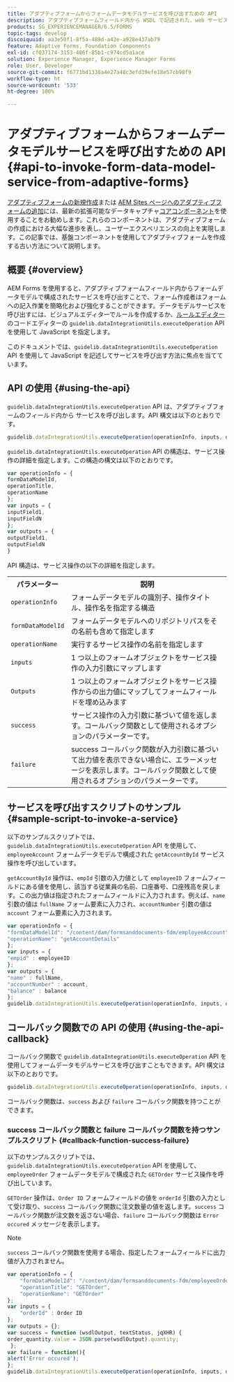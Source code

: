 ```yaml
---
title: アダプティブフォームからフォームデータモデルサービスを呼び出すための API
description: アダプティブフォームフィールド内から WSDL で記述された、web サービスを呼び出す API について説明します。
products: SG_EXPERIENCEMANAGER/6.5/FORMS
topic-tags: develop
discoiquuid: aa3e50f1-8f5a-489d-a42e-a928e437ab79
feature: Adaptive Forms, Foundation Components
exl-id: cf037174-3153-486f-85b1-c974cd5a1ace
solution: Experience Manager, Experience Manager Forms
role: User, Developer
source-git-commit: f6771bd1338a4e27a48c3efd39efe18e57cb98f9
workflow-type: ht
source-wordcount: '533'
ht-degree: 100%

---
```


# アダプティブフォームからフォームデータモデルサービスを呼び出すための API {#api-to-invoke-form-data-model-service-from-adaptive-forms}

<span class="preview">[アダプティブフォームの新規作成](/help/forms/using/create-an-adaptive-form-core-components.md)または [AEM Sites ページへのアダプティブフォームの追加](/help/forms/using/create-or-add-an-adaptive-form-to-aem-sites-page.md)には、最新の拡張可能なデータキャプチャ[コアコンポーネント](https://experienceleague.adobe.com/docs/experience-manager-core-components/using/adaptive-forms/introduction.html?lang=ja)を使用することをお勧めします。これらのコンポーネントは、アダプティブフォームの作成における大幅な進歩を表し、ユーザーエクスペリエンスの向上を実現します。この記事では、基盤コンポーネントを使用してアダプティブフォームを作成する古い方法について説明します。</span>

## 概要 {#overview}

AEM Forms を使用すると、アダプティブフォームフィールド内からフォームデータモデルで構成されたサービスを呼び出すことで、フォーム作成者はフォームへの記入作業を簡略化および強化することができます。データモデルサービスを呼び出すには、ビジュアルエディターでルールを作成するか、[ルールエディター](/help/forms/using/rule-editor.md)のコードエディターの `guidelib.dataIntegrationUtils.executeOperation` API を使用して JavaScript を指定します。

このドキュメントでは、`guidelib.dataIntegrationUtils.executeOperation` API を使用して JavaScript を記述してサービスを呼び出す方法に焦点を当てています。

## API の使用 {#using-the-api}

`guidelib.dataIntegrationUtils.executeOperation` API は、アダプティブフォームのフィールド内から サービスを呼び出します。API 構文は以下のとおりです。

```javascript
guidelib.dataIntegrationUtils.executeOperation(operationInfo, inputs, outputs)
```

`guidelib.dataIntegrationUtils.executeOperation` API の構造は、サービス操作の詳細を指定します。この構造の構文は以下のとおりです。

```javascript
var operationInfo = {
formDataModelId,
operationTitle,
operationName
};
var inputs = {
inputField1,
inputFieldN
};
var outputs = {
outputField1,
outputFieldN
}
```

API 構造は、サービス操作の以下の詳細を指定します。

<table>
 <tbody>
  <tr>
   <th>パラメーター</th>
   <th>説明</th>
  </tr>
  <tr>
   <td><code>operationInfo</code></td>
   <td>フォームデータモデルの識別子、操作タイトル、操作名を指定する構造</td>
  </tr>
  <tr>
   <td><code>formDataModelId</code></td>
   <td>フォームデータモデルへのリポジトリパスをその名前も含めて指定します</td>
  </tr>
  <tr>
   <td><code>operationName</code></td>
   <td>実行するサービス操作の名前を指定します</td>
  </tr>
  <tr>
   <td><code>inputs</code></td>
   <td>1 つ以上のフォームオブジェクトをサービス操作の入力引数にマップします</td>
  </tr>
  <tr>
   <td><code>Outputs</code></td>
   <td>1 つ以上のフォームオブジェクトをサービス操作からの出力値にマップしてフォームフィールドを埋め込みます<br /> </td>
  </tr>
  <tr>
   <td><code>success</code></td>
   <td>サービス操作の入力引数に基づいて値を返します。コールバック関数として使用されるオプションのパラメーターです。<br /> </td>
  </tr>
  <tr>
   <td><code>failure</code></td>
   <td>success コールバック関数が入力引数に基づいて出力値を表示できない場合に、エラーメッセージを表示します。コールバック関数として使用されるオプションのパラメーターです。<br /> </td>
  </tr>
 </tbody>
</table>

## サービスを呼び出すスクリプトのサンプル {#sample-script-to-invoke-a-service}

以下のサンプルスクリプトでは、`guidelib.dataIntegrationUtils.executeOperation` API を使用して、`employeeAccount` フォームデータモデルで構成された `getAccountById` サービス操作を呼び出しています。

`getAccountById` 操作は、`empId` 引数の入力値として `employeeID` フォームフィールドにある値を使用し、該当する従業員の名前、口座番号、口座残高を戻します。この出力値は指定されたフォームフィールドに入力されます。例えば、`name` 引数の値は `fullName` フォーム要素に入力され、`accountNumber` 引数の値は `account` フォーム要素に入力されます。

```javascript
var operationInfo = {
"formDataModelId": "/content/dam/formsanddocuments-fdm/employeeAccount",
"operationName": "getAccountDetails"
};
var inputs = {
"empid" : employeeID
};
var outputs = {
"name" : fullName,
"accountNumber" : account,
"balance" : balance
};
guidelib.dataIntegrationUtils.executeOperation(operationInfo, inputs, outputs);
```

## コールバック関数での API の使用 {#using-the-api-callback}

コールバック関数で `guidelib.dataIntegrationUtils.executeOperation` API を使用してフォームデータモデルサービスを呼び出すこともできます。API 構文は以下のとおりです。

```javascript
guidelib.dataIntegrationUtils.executeOperation(operationInfo, inputs, outputs, callbackFunction)
```

コールバック関数は、`success` および `failure` コールバック関数を持つことができます。

### success コールバック関数と failure コールバック関数を持つサンプルスクリプト {#callback-function-success-failure}

以下のサンプルスクリプトでは、`guidelib.dataIntegrationUtils.executeOperation` API を使用して、`employeeOrder` フォームデータモデルで構成された `GETOrder` サービス操作を呼び出しています。

`GETOrder` 操作は、`Order ID` フォームフィールドの値を `orderId` 引数の入力として受け取り、`success` コールバック関数に注文数量の値を返します。`success` コールバック関数が注文数を返さない場合、`failure` コールバック関数は `Error occured` メッセージを表示します。

>[!NOTE]
>
>`success` コールバック関数を使用する場合、指定したフォームフィールドに出力値が入力されません。

```javascript
var operationInfo = {
    "formDataModelId": "/content/dam/formsanddocuments-fdm/employeeOrder",
    "operationTitle": "GETOrder",
    "operationName": "GETOrder"
};
var inputs = {
    "orderId" : Order ID
};
var outputs = {};
var success = function (wsdlOutput, textStatus, jqXHR) {
order_quantity.value = JSON.parse(wsdlOutput).quantity;
 };
var failure = function(){
alert('Error occured');
};
guidelib.dataIntegrationUtils.executeOperation(operationInfo, inputs, outputs, success, failure);
```
